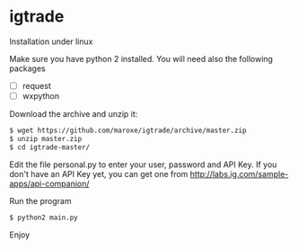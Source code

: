 # igtrade

Installation under linux

Make sure you have python 2 installed.
You will need also the following packages
- [ ] request
- [ ] wxpython

Download the archive and unzip it:

```bash
$ wget https://github.com/maroxe/igtrade/archive/master.zip
$ unzip master.zip 
$ cd igtrade-master/
```

Edit the file personal.py  to enter your user, password and API Key. If you don't have an API Key yet, you can get one from http://labs.ig.com/sample-apps/api-companion/


Run the program
```bash
$ python2 main.py
```

Enjoy

